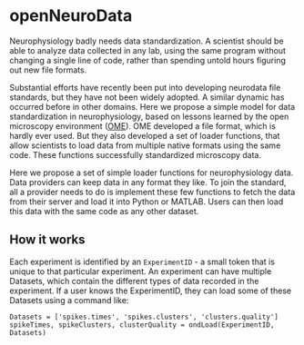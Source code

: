# openNeuroData
Neurophysiology badly needs data standardization. A scientist should be able to analyze data collected in any lab, using the same program without changing a single line of code, rather than spending untold hours figuring out new file formats.

Substantial efforts have recently been put into developing neurodata file standards, but they have not been widely adopted. A similar dynamic has occurred before in other domains. Here we propose a simple model for data standardization in neurophysiology, based on lessons learned by the open microscopy environment ([OME](https://www.openmicroscopy.org/)). OME developed a file format, which is hardly ever used. But they also developed a set of loader functions, that allow scientists to load data from multiple native formats using the same code. These functions successfully standardized microscopy data.

Here we propose a set of simple loader functions for neurophysiology data. Data providers can keep data in any format they like. To join the standard, all a provider needs to do is implement these few functions to fetch the data from their server and load it into Python or MATLAB. Users can then load this data with the same code as any other dataset.

## How it works

Each experiment is identified by an `ExperimentID` - a small token that is unique to that particular experiment. An experiment can have  multiple Datasets, which contain the different types of data recorded in the experiment. If a user knows the ExperimentID, they can load some of these Datasets using a command like:

```
Datasets = ['spikes.times', 'spikes.clusters', 'clusters.quality']
spikeTimes, spikeClusters, clusterQuality = ondLoad(ExperimentID, Datasets)
```
